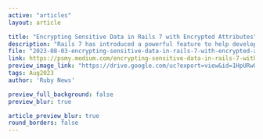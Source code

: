```yaml
---
active: "articles"
layout: article

title: "Encrypting Sensitive Data in Rails 7 with Encrypted Attributes"
description: "Rails 7 has introduced a powerful feature to help developers protect sensitive data: encrypted attributes. This built-in functionality provides an additional layer of security that is both easy to implement and robust."
file: "2023-08-03-encrypting-sensitive-data-in-rails-7-with-encrypted-attributes.md"
link: https://psmy.medium.com/encrypting-sensitive-data-in-rails-7-with-encrypted-attributes-f97c2fee7d2e
preview_image_link: "https://drive.google.com/uc?export=view&id=1HpURwO8owAOSi0-CzEJUrG7orPvA1hDW"
tags: Aug2023
author: 'Ruby News'

preview_full_background: false
preview_blur: true

article_preview_blur: true
round_borders: false
---
```

